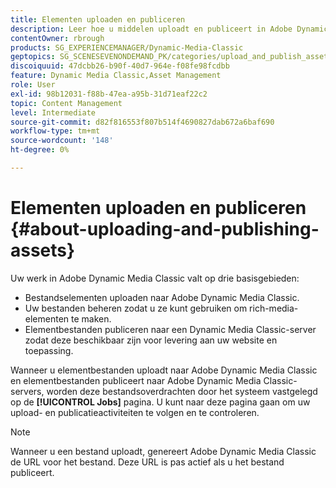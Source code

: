 ```yaml
---
title: Elementen uploaden en publiceren
description: Leer hoe u middelen uploadt en publiceert in Adobe Dynamic Media Classic.
contentOwner: rbrough
products: SG_EXPERIENCEMANAGER/Dynamic-Media-Classic
geptopics: SG_SCENESEVENONDEMAND_PK/categories/upload_and_publish_assets
discoiquuid: 47dcbb26-b90f-40d7-964e-f08fe98fcdbb
feature: Dynamic Media Classic,Asset Management
role: User
exl-id: 98b12031-f88b-47ea-a95b-31d71eaf22c2
topic: Content Management
level: Intermediate
source-git-commit: d82f816553f807b514f4690827dab672a6baf690
workflow-type: tm+mt
source-wordcount: '148'
ht-degree: 0%

---
```


# Elementen uploaden en publiceren {#about-uploading-and-publishing-assets}

Uw werk in Adobe Dynamic Media Classic valt op drie basisgebieden:

* Bestandselementen uploaden naar Adobe Dynamic Media Classic.
* Uw bestanden beheren zodat u ze kunt gebruiken om rich-media-elementen te maken.
* Elementbestanden publiceren naar een Dynamic Media Classic-server zodat deze beschikbaar zijn voor levering aan uw website en toepassing.

Wanneer u elementbestanden uploadt naar Adobe Dynamic Media Classic en elementbestanden publiceert naar Adobe Dynamic Media Classic-servers, worden deze bestandsoverdrachten door het systeem vastgelegd op de **[!UICONTROL Jobs]** pagina. U kunt naar deze pagina gaan om uw upload- en publicatieactiviteiten te volgen en te controleren.

>[!NOTE]
>
>Wanneer u een bestand uploadt, genereert Adobe Dynamic Media Classic de URL voor het bestand. Deze URL is pas actief als u het bestand publiceert.

<!-- >[!NOTE]
>
>A new Instant Publish feature was made available shortly after the release of Adobe Dynamic Media Classic 6.0. This feature, which publishes assets immediately with one step, is being rolled out gradually, replacing the **[!UICONTROL Mark for Publish]** functionality. Some users will continue to see the current interface and functionality for a while, until they are included in the rollout. In addition, some assets will continue to use the “Mark for Publish” process for a while after the rollout. -->
